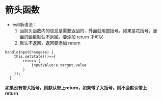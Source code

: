 # 箭头函数

* es6新语法：
  1. 当箭头函数内的信息是需要返回的，外面就用圆括号。如果是花括号，里面的函数默认不返回，要添加 return 才可以
  2. 默认不返回，返回要添加 return
```
handleInputChange(e) {
    this.setState(()=>{
        return {
            inputValue:e.target.value
        }
    });
  }
```

**如果没有带大括号，则默认带上return，如果带了大括号，则不会默认带上return**